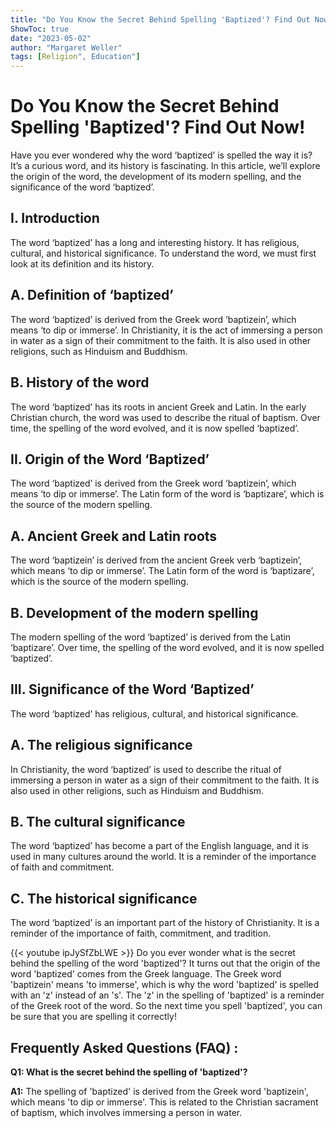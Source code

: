 ```yaml
---
title: "Do You Know the Secret Behind Spelling 'Baptized'? Find Out Now!"
ShowToc: true 
date: "2023-05-02"
author: "Margaret Weller" 
tags: [Religion", Education"]
---
```

# Do You Know the Secret Behind Spelling 'Baptized'? Find Out Now!

Have you ever wondered why the word ‘baptized’ is spelled the way it is? It’s a curious word, and its history is fascinating. In this article, we’ll explore the origin of the word, the development of its modern spelling, and the significance of the word ‘baptized’.

## I. Introduction

The word ‘baptized’ has a long and interesting history. It has religious, cultural, and historical significance. To understand the word, we must first look at its definition and its history.

## A. Definition of ‘baptized’

The word ‘baptized’ is derived from the Greek word ‘baptizein’, which means ‘to dip or immerse’. In Christianity, it is the act of immersing a person in water as a sign of their commitment to the faith. It is also used in other religions, such as Hinduism and Buddhism.

## B. History of the word

The word ‘baptized’ has its roots in ancient Greek and Latin. In the early Christian church, the word was used to describe the ritual of baptism. Over time, the spelling of the word evolved, and it is now spelled ‘baptized’.

## II. Origin of the Word ‘Baptized’

The word ‘baptized’ is derived from the Greek word ‘baptizein’, which means ‘to dip or immerse’. The Latin form of the word is ‘baptizare’, which is the source of the modern spelling.

## A. Ancient Greek and Latin roots

The word ‘baptizein’ is derived from the ancient Greek verb ‘baptizein’, which means ‘to dip or immerse’. The Latin form of the word is ‘baptizare’, which is the source of the modern spelling.

## B. Development of the modern spelling

The modern spelling of the word ‘baptized’ is derived from the Latin ‘baptizare’. Over time, the spelling of the word evolved, and it is now spelled ‘baptized’.

## III. Significance of the Word ‘Baptized’

The word ‘baptized’ has religious, cultural, and historical significance.

## A. The religious significance

In Christianity, the word ‘baptized’ is used to describe the ritual of immersing a person in water as a sign of their commitment to the faith. It is also used in other religions, such as Hinduism and Buddhism.

## B. The cultural significance

The word ‘baptized’ has become a part of the English language, and it is used in many cultures around the world. It is a reminder of the importance of faith and commitment.

## C. The historical significance

The word ‘baptized’ is an important part of the history of Christianity. It is a reminder of the importance of faith, commitment, and tradition.

{{< youtube ipJySfZbLWE >}} 
Do you ever wonder what is the secret behind the spelling of the word 'baptized'? It turns out that the origin of the word 'baptized' comes from the Greek language. The Greek word 'baptizein' means 'to immerse', which is why the word 'baptized' is spelled with an 'z' instead of an 's'. The 'z' in the spelling of 'baptized' is a reminder of the Greek root of the word. So the next time you spell 'baptized', you can be sure that you are spelling it correctly!

## Frequently Asked Questions (FAQ) :
**Q1: What is the secret behind the spelling of 'baptized'?**

**A1:** The spelling of 'baptized' is derived from the Greek word 'baptizein', which means 'to dip or immerse'. This is related to the Christian sacrament of baptism, which involves immersing a person in water.





